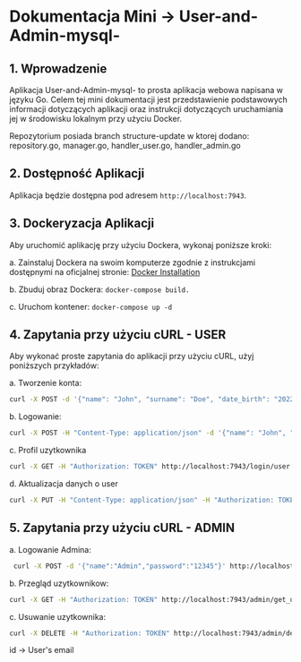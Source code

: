 # Dokumentacja Mini -> User-and-Admin-mysql- 

## 1. Wprowadzenie
Aplikacja User-and-Admin-mysql-  to prosta aplikacja webowa napisana w języku Go. Celem tej mini dokumentacji jest przedstawienie podstawowych informacji dotyczących aplikacji oraz instrukcji dotyczących uruchamiania jej w środowisku lokalnym przy użyciu Docker.

Repozytorium posiada branch structure-update w ktorej dodano: repository.go, manager.go, handler_user.go, handler_admin.go

## 2. Dostępność Aplikacji 

Aplikacja będzie dostępna pod adresem `http://localhost:7943`.

## 3. Dockeryzacja Aplikacji
Aby uruchomić aplikację przy użyciu Dockera, wykonaj poniższe kroki:

a. Zainstaluj Dockera na swoim komputerze zgodnie z instrukcjami dostępnymi na oficjalnej stronie: [Docker Installation](https://docs.docker.com/get-docker/)

b. Zbuduj obraz Dockera: `docker-compose build.`

c. Uruchom kontener: `docker-compose up -d`

## 4. Zapytania przy użyciu cURL - USER
Aby wykonać proste zapytania do aplikacji przy użyciu cURL, użyj poniższych przykładów:

a. Tworzenie konta:
   ```bash
   curl -X POST -d '{"name": "John", "surname": "Doe", "date_birth": "2022-01-01T11:00:00Z", "email": "john.doe@example.com", "password": "example_password"}' http://localhost:7943/create_account

   ```
b. Logowanie:
   ```bash
  curl -X POST -H "Content-Type: application/json" -d '{"name": "John", "password": "example_password"}' http://localhost:7943/start/login/user
  ```
c. Profil uzytkownika
   ```bash
  curl -X GET -H "Authorization: TOKEN" http://localhost:7943/login/user
   ```
d. Aktualizacja danych o user
   ```bash
  curl -X PUT -H "Content-Type: application/json" -H "Authorization: TOKEN" -d '{"Name":"new_name","Surname":"new_surname","Date_birth":"2022-01-01T11:00:00Z"}' http://localhost:7943/update/user

  ```

## 5. Zapytania przy użyciu cURL - ADMIN  
a. Logowanie Admina:
   ```bash
    curl -X POST -d '{"name":"Admin","password":"12345"}' http://localhost:7943/admin/login

   ```
b. Przegląd uzytkownikow:
   ```bash
   curl -X GET -H "Authorization: TOKEN" http://localhost:7943/admin/get_users
   ```
c. Usuwanie uzytkownika:
   ```bash
   curl -X DELETE -H "Authorization: TOKEN" http://localhost:7943/admin/delete/{id}
   ```      
   id -> User's email
